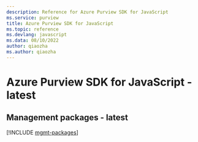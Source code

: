 ```yaml
---
description: Reference for Azure Purview SDK for JavaScript
ms.service: purview
title: Azure Purview SDK for JavaScript
ms.topic: reference
ms.devlang: javascript
ms.data: 08/10/2022
author: qiaozha
ms.author: qiaozha
---
```

# Azure Purview SDK for JavaScript - latest

## Management packages - latest
[!INCLUDE [mgmt-packages](purview-mgmt-index.md)]